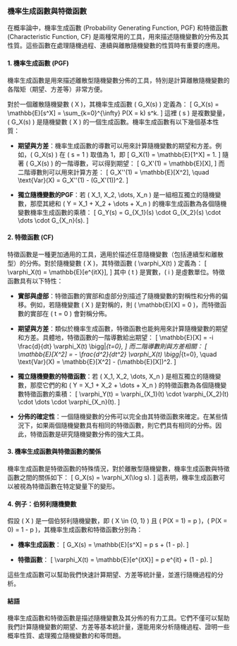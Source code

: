 ### 機率生成函數與特徵函數

在概率論中，機率生成函數 (Probability Generating Function, PGF) 和特徵函數 (Characteristic Function, CF) 是兩種常用的工具，用來描述隨機變數的分佈及其性質。這些函數在處理隨機過程、連續與離散隨機變數的性質時有重要的應用。

#### 1. 機率生成函數 (PGF)

機率生成函數是用來描述離散型隨機變數分佈的工具，特別是計算離散隨機變數的各階矩（期望、方差等）非常方便。

對於一個離散隨機變數 \( X \)，其機率生成函數 \( G_X(s) \) 定義為：
\[
G_X(s) = \mathbb{E}[s^X] = \sum_{k=0}^{\infty} P(X = k) s^k.
\]
這裡 \( s \) 是複數變量，\( G_X(s) \) 是隨機變數 \( X \) 的一個生成函數。機率生成函數有以下幾個基本性質：

- **期望與方差**：機率生成函數的導數可以用來計算隨機變數的期望和方差。例如，\( G_X(s) \) 在 \( s = 1 \) 取值為 1，即
  \[
  G_X(1) = \mathbb{E}[1^X] = 1.
  \]
  隨著 \( G_X(s) \) 的一階導數，可以得到期望：
  \[
  G_X'(1) = \mathbb{E}[X],
  \]
  而二階導數則可以用來計算方差：
  \[
  G_X''(1) = \mathbb{E}[X^2], \quad \text{Var}(X) = G_X''(1) - (G_X'(1))^2.
  \]

- **獨立隨機變數的PGF**：若 \( X_1, X_2, \dots, X_n \) 是一組相互獨立的隨機變數，那麼其總和 \( Y = X_1 + X_2 + \dots + X_n \) 的機率生成函數為各個隨機變數機率生成函數的乘積：
  \[
  G_Y(s) = G_{X_1}(s) \cdot G_{X_2}(s) \cdot \dots \cdot G_{X_n}(s).
  \]

#### 2. 特徵函數 (CF)

特徵函數是一種更加通用的工具，適用於描述任意隨機變數（包括連續型和離散型）的分佈。對於隨機變數 \( X \)，其特徵函數 \( \varphi_X(t) \) 定義為：
\[
\varphi_X(t) = \mathbb{E}[e^{itX}],
\]
其中 \( t \) 是實數，\( i \) 是虛數單位。特徵函數具有以下特性：

- **實部與虛部**：特徵函數的實部和虛部分別描述了隨機變數的對稱性和分佈的偏移。例如，若隨機變數 \( X \) 是對稱的，則 \( \mathbb{E}[X] = 0 \)，而特徵函數的實部在 \( t = 0 \) 會對稱分佈。

- **期望與方差**：類似於機率生成函數，特徵函數也能夠用來計算隨機變數的期望和方差。具體地，特徵函數的一階導數給出期望：
  \[
  \mathbb{E}[X] = -i \frac{d}{dt} \varphi_X(t) \bigg|_{t=0},
  \]
  而二階導數則與方差相關：
  \[
  \mathbb{E}[X^2] = - \frac{d^2}{dt^2} \varphi_X(t) \bigg|_{t=0}, \quad \text{Var}(X) = \mathbb{E}[X^2] - (\mathbb{E}[X])^2.
  \]

- **獨立隨機變數的特徵函數**：若 \( X_1, X_2, \dots, X_n \) 是相互獨立的隨機變數，那麼它們的和 \( Y = X_1 + X_2 + \dots + X_n \) 的特徵函數為各個隨機變數特徵函數的乘積：
  \[
  \varphi_Y(t) = \varphi_{X_1}(t) \cdot \varphi_{X_2}(t) \cdot \dots \cdot \varphi_{X_n}(t).
  \]

- **分佈的確定性**：一個隨機變數的分佈可以完全由其特徵函數來確定。在某些情況下，如果兩個隨機變數具有相同的特徵函數，則它們具有相同的分佈。因此，特徵函數是研究隨機變數分佈的強大工具。

#### 3. 機率生成函數與特徵函數的關係

機率生成函數是特徵函數的特殊情況，對於離散型隨機變數，機率生成函數與特徵函數之間的關係如下：
\[
G_X(s) = \varphi_X(\log s).
\]
這表明，機率生成函數可以被視為特徵函數在特定變量下的變形。

#### 4. 例子：伯努利隨機變數

假設 \( X \) 是一個伯努利隨機變數，即 \( X \in \{0, 1\} \) 且 \( P(X = 1) = p \)，\( P(X = 0) = 1 - p \)，其機率生成函數和特徵函數分別為：

- **機率生成函數**：
  \[
  G_X(s) = \mathbb{E}[s^X] = p s + (1 - p).
  \]

- **特徵函數**：
  \[
  \varphi_X(t) = \mathbb{E}[e^{itX}] = p e^{it} + (1 - p).
  \]

這些生成函數可以幫助我們快速計算期望、方差等統計量，並進行隨機過程的分析。

#### 結語

機率生成函數和特徵函數是描述隨機變數及其分佈的有力工具。它們不僅可以幫助我們計算隨機變數的期望、方差等基本統計量，還能用來分析隨機過程、證明一些概率性質、處理獨立隨機變數的和等問題。